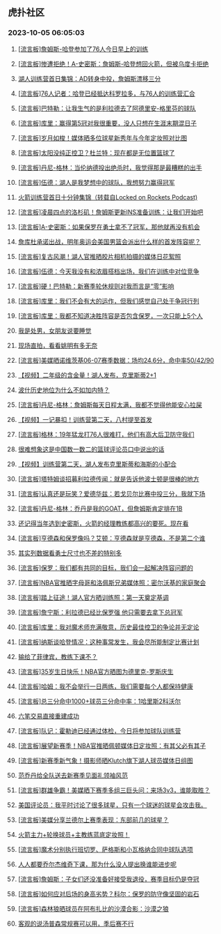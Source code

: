 ## 虎扑社区 
### 2023-10-05 06:05:03

1. [[流言板]詹姆斯-哈登参加了76人今日早上的训练](https://bbs.hupu.com/62339906.html)

2. [[流言板]惨遭拒绝！A-史密斯：詹姆斯-哈登想回火箭，但被乌度卡拒绝](https://bbs.hupu.com/62339537.html)

3. [湖人训练营首日集锦：AD转身中投，詹姆斯漂移三分](https://bbs.hupu.com/62334344.html)

4. [[流言板]76人记者：哈登已经抵达科罗拉多，与76人的训练营汇合](https://bbs.hupu.com/62338012.html)

5. [[流言板]巴特勒：让我生气的是利拉德去了阿德里安-格里芬的球队](https://bbs.hupu.com/62340164.html)

6. [[流言板]库里：赢得第5冠对我很重要，没人只想在生涯末期混日子](https://bbs.hupu.com/62337792.html)

7. [[流言板]岁月如梭！媒体晒多位球星新秀年与今年定妆照对比图](https://bbs.hupu.com/62332402.html)

8. [[流言板]太阳没纯正控卫？杜兰特：现在都是无位置篮球了](https://bbs.hupu.com/62333737.html)

9. [[流言板]丹尼-格林：当伦纳德投出绝杀时，我觉得那是最糟糕的出手](https://bbs.hupu.com/62334787.html)

10. [[流言板]伍德：湖人是我梦想中的球队，我想努力赢得冠军](https://bbs.hupu.com/62339080.html)

11. [火箭训练营首日十分钟集锦（转载自Locked on Rockets Podcast)](https://bbs.hupu.com/62325916.html)

12. [[流言板]凌晨四点的洛杉矶！詹姆斯更新INS准备训练：让我们开始吧](https://bbs.hupu.com/62332988.html)

13. [[流言板]A-史密斯：如果保罗在勇士拿不了冠军，那他就再没有机会](https://bbs.hupu.com/62339929.html)

14. [詹库杜承诺出战，明年奥运会美国男篮会派出什么样的首发阵容呢？](https://bbs.hupu.com/62330578.html)

15. [[流言板]复古风潮！湖人官推晒胶片相机拍摄的媒体日花絮照](https://bbs.hupu.com/62333912.html)

16. [[流言板]伍德：今天我没有和浓眉搭档出场，我们在训练中对位竞争](https://bbs.hupu.com/62338773.html)

17. [[流言板]硬！巴特勒：新赛季轮休规则对我而言是“零”影响](https://bbs.hupu.com/62339823.html)

18. [[流言板]库里：我们不会有大的运作，但我们感觉自己处于争冠行列](https://bbs.hupu.com/62338355.html)

19. [[流言板]库里：我都不知道决胜阵容是否包含保罗，一次只能上5个人](https://bbs.hupu.com/62338132.html)

20. [我是处男，女朋友说要睡觉](https://bbs.hupu.com/62340538.html)

21. [现场直拍，看看姚明有多无奈](https://bbs.hupu.com/62337100.html)

22. [[流言板]美媒晒诺维茨基06-07赛季数据：场均24.6分，命中率50/42/90](https://bbs.hupu.com/62338456.html)

23. [【视频】二年级的含金量！湖人发布，克里斯蒂2+1](https://bbs.hupu.com/62340862.html)

24. [波什历史地位为什么不如加内特？](https://bbs.hupu.com/62340512.html)

25. [[流言板]丹尼-格林：詹姆斯每天日程太满，我都不觉得他能安心拉屎](https://bbs.hupu.com/62329922.html)

26. [【视频】一记暴扣！训练营第二天，八村提至首发](https://bbs.hupu.com/62340676.html)

27. [[流言板]格林：19年猛龙打76人很难打，他们有高大后卫防守我们](https://bbs.hupu.com/62336739.html)

28. [很难想象这是中国数一数二的篮球评论员口中说出的话](https://bbs.hupu.com/62340497.html)

29. [【视频】训练营第二天，湖人发布克里斯蒂和海斯的小配合](https://bbs.hupu.com/62340546.html)

30. [[流言板]塔特姆谈招募利拉德传闻：就是告诉他波士顿是很棒的地方](https://bbs.hupu.com/62339370.html)

31. [[流言板]认真还是玩笑？爱德华兹：若戈贝尔比赛中投三分，我就下场](https://bbs.hupu.com/62338204.html)

32. [[流言板]丹尼-格林：乔丹是我的GOAT，但詹姆斯肯定排在1B](https://bbs.hupu.com/62329718.html)

33. [还记得当年选到史密斯，火箭的经理教练都高兴的要死。现在看](https://bbs.hupu.com/62339392.html)

34. [[流言板]亨德森和保罗像吗？艾顿：亨德森就是亨德森，不是第二个谁](https://bbs.hupu.com/62333140.html)

35. [其实列数据看勇士尺寸也不差的特别多](https://bbs.hupu.com/62340457.html)

36. [[流言板]保罗：我们都有共同的目标，我们会一起解决阵容问题的](https://bbs.hupu.com/62338562.html)

37. [[流言板]NBA官推晒字母哥和洛佩斯兄弟媒体照：密尔沃基的家庭聚会](https://bbs.hupu.com/62338748.html)

38. [[流言板]踏上征途！湖人官方晒训练照：第一天奠定基调](https://bbs.hupu.com/62334432.html)

39. [[流言板]詹宁斯：利拉德已经比保罗强 他只需要去拿下总冠军](https://bbs.hupu.com/62332109.html)

40. [[流言板]库里：我对魔术师充满敬意，历史最佳控卫的争论并无定论](https://bbs.hupu.com/62329115.html)

41. [[流言板]纳斯谈哈登情况：这种事常发生，我会尽所能制定比赛计划](https://bbs.hupu.com/62339263.html)

42. [输给了菲律宾，教练下课不？](https://bbs.hupu.com/62335246.html)

43. [[流言板]35岁生日快乐！NBA官方晒图为德里克-罗斯庆生](https://bbs.hupu.com/62333340.html)

44. [[流言板]哈姆：我不会举行一日两练，我们需要每个人都保持健康](https://bbs.hupu.com/62333309.html)

45. [[流言板]总三分命中1000+球员三分命中率：1哈里斯2科沃尔](https://bbs.hupu.com/62339283.html)

46. [六笔交易直接重建成功](https://bbs.hupu.com/62331828.html)

47. [[流言板]队记：霍勒迪已经通过体检，今日将参加球队训练营](https://bbs.hupu.com/62338382.html)

48. [[流言板]展望新赛季！NBA官推晒佩顿媒体日定妆照：有其父必有其子](https://bbs.hupu.com/62339704.html)

49. [[流言板]新赛季新气象！摄影师晒Klutch旗下湖人球员媒体日组图](https://bbs.hupu.com/62333814.html)

50. [范乔丹给全队送去新赛季见面礼️领袖风范](https://bbs.hupu.com/62337510.html)

51. [[流言板]群雄争霸！美媒晒下赛季多组三巨头问：来场3v3，谁能取胜？](https://bbs.hupu.com/62328361.html)

52. [美国评论员：我平时讨论了很多球星，只有一个球迷的球星会攻击我。](https://bbs.hupu.com/62332741.html)

53. [[流言板]美媒分享兰德尔上赛季表现：东部前几的球星？](https://bbs.hupu.com/62339614.html)

54. [火箭主力+轮换球员+主教练蓝底定妆照！](https://bbs.hupu.com/62332282.html)

55. [[流言板]魔术分别执行班切罗、萨格斯和小瓦格纳合同中球队选项](https://bbs.hupu.com/62338961.html)

56. [人人都要乔尔杰维奇下课，那为什么没人提出换谁能进步呢](https://bbs.hupu.com/62339146.html)

57. [[流言板]詹姆斯：子女们还没准备好接受我退役，赛季目标仍是夺冠](https://bbs.hupu.com/62328789.html)

58. [[流言板]如何应对后场的身高劣势？科尔：保罗的防守像坚固的岩石](https://bbs.hupu.com/62328761.html)

59. [[流言板]森林狼晒球员在阿布扎比的沙漠合影：沙漠之狼](https://bbs.hupu.com/62339132.html)

60. [客观的说汤普森常规赛可以用，季后赛不行](https://bbs.hupu.com/62340323.html)

